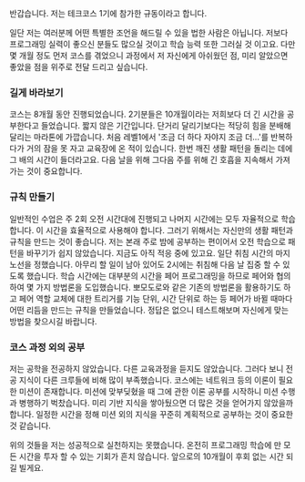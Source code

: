 반갑습니다. 저는 테크코스 1기에 참가한 규동이라고 합니다.

일단 저는 여러분께 어떤 특별한 조언을 해드릴 수 있을 법한 사람은 아닙니다. 저보다 프로그래밍 실력이 좋으신 분들도 많으실 것이고 학습 능력 또한 그러실 것 이고요. 다만 몇 개월 정도 먼저 코스를 겪었으니 과정에서 저 자신에게 아쉬웠던 점, 미리 알았으면 좋았을 점을 위주로 전달 드리고 싶습니다. 

### 길게 바라보기

코스는 8개월 동안 진행되었습니다. 2기분들은 10개월이라는 저희보다 더 긴 시간을 공부한다고 들었습니다. 짧지 않은 기간입니다. 단거리 달리기보다는 적당히 힘을 분배해 달리는 마라톤에 가깝습니다. 처음 레벨1에서 '조금 더 하다 자야지 조금 더...'를 반복하다가 거의 잠을 못 자고 교육장에 온 적이 있습니다. 한번 깨진 생활 패턴을 돌리는 데에 그 배의 시간이 들더라고요. 다음 날을 위해 그다음 주를 위해 긴 호흡을 지속해서 가져가는 것이 중요합니다. 

### 규칙 만들기

일반적인 수업은 주 2회 오전 시간대에 진행되고 나머지 시간에는 모두 자율적으로 학습합니다. 이 시간을 효율적으로 사용해야 합니다. 그러기 위해서는 자신만의 생활 패턴과 규칙을 만드는 것이 좋습니다. 저는 본래 주로 밤에 공부하는 편이어서 오전 학습으로 패턴을 바꾸기가 쉽지 않았습니다. 지금도 아직 적응 중에 있고요. 일단 취침 시간의 마지노선을 정했습니다. 아무리 할 일이 남아 있어도 2시에는 취침해 다음 날 집중 할 수 있도록 했습니다. 학습 시간에는 대부분의 시간을 페어 프로그래밍을 하므로 페어와 협의하여 몇 가지 방법론을 도입했습니다. 뽀모도로와 같은 기존의 방법론을 활용하기도 하고 페어 역할 교체에 대한 트리거를 기능 단위, 시간 단위로 하는 등 페어가 바뀔 때마다 어떤 리듬을 만드는 규칙을 만들었습니다. 정답은 없으니 테스트해보며 자신에게 맞는 방법을 찾으시길 바랍니다.

### 코스 과정 외의 공부

저는 공학을 전공하지 않았습니다. 다른 교육과정을 듣지도 않았습니다. 그러다 보니 전공 지식이 다른 크루들에 비해 많이 부족했습니다. 코스에는 네트워크 등의 이론이 필요한 미션이 존재합니다. 미션에 맞부딪혔을 때 그에 관한 이론 공부를 시작하니 미션 수행과 병행하기 벅찼습니다. 미리 기반 지식을 쌓아뒀으면 더 많은 것을 얻어가지 않았을까 합니다. 일정한 시간을 정해 미션 외의 지식을 꾸준히 계획적으로 공부하는 것이 중요한 것 같습니다. 

위의 것들을 저는 성공적으로 실천하지는 못했습니다. 온전히 프로그래밍 학습에 만 모든 시간을 투자 할 수 있는 기회가 흔치 않습니다. 앞으로의 10개월이 후회 없는 시간 되길 빌게요.

